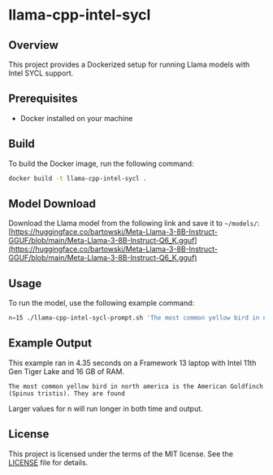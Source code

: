 # llama-cpp-intel-sycl

## Overview
This project provides a Dockerized setup for running Llama models with Intel SYCL support.

## Prerequisites
- Docker installed on your machine

## Build
To build the Docker image, run the following command:
```sh
docker build -t llama-cpp-intel-sycl .
```

## Model Download
Download the Llama model from the following link and save it to `~/models/`:
[https://huggingface.co/bartowski/Meta-Llama-3-8B-Instruct-GGUF/blob/main/Meta-Llama-3-8B-Instruct-Q6_K.gguf](https://huggingface.co/bartowski/Meta-Llama-3-8B-Instruct-GGUF/blob/main/Meta-Llama-3-8B-Instruct-Q6_K.gguf)

## Usage
To run the model, use the following example command:
```sh
n=15 ./llama-cpp-intel-sycl-prompt.sh 'The most common yellow bird in north america is'
```
## Example Output
This example ran in 4.35 seconds on a Framework 13 laptop with Intel 11th Gen Tiger Lake and 16 GB of RAM.

```
The most common yellow bird in north america is the American Goldfinch (Spinus tristis). They are found
```
Larger values for n will run longer in both time and output.

## License
This project is licensed under the terms of the MIT license. See the [LICENSE](LICENSE) file for details.

